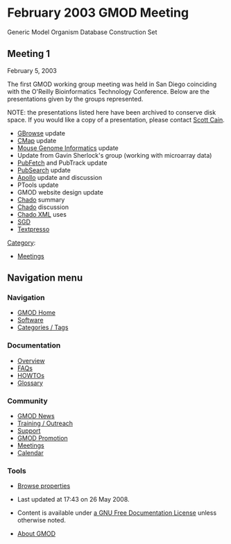 



<span id="top"></span>




# <span dir="auto">February 2003 GMOD Meeting</span>









Generic Model Organism Database Construction Set

## <span id="Meeting_1" class="mw-headline">Meeting 1</span>

February 5, 2003

The first GMOD working group meeting was held in San Diego coinciding
with the O'Reilly Bioinformatics Technology Conference. Below are the
presentations given by the groups represented.

NOTE: the presentations listed here have been archived to conserve disk
space. If you would like a copy of a presentation, please contact
<a href="mailto:cain@cshl.edu" class="external text"
rel="nofollow">Scott Cain</a>.

  

- [GBrowse](GBrowse.1 "GBrowse") update
- [CMap](CMap.1 "CMap") update
- [Mouse Genome Informatics](Category%3AMGI "Category%3AMGI") update
- Update from Gavin Sherlock's group (working with microarray data)
- [PubFetch](PubFetch "PubFetch") and PubTrack update
- [PubSearch](PubSearch "PubSearch") update
- [Apollo](Apollo.1 "Apollo") update and discussion
- PTools update
- GMOD website design update
- <a href="Chado" class="mw-redirect" title="Chado">Chado</a> summary
- <a href="Chado" class="mw-redirect" title="Chado">Chado</a> discussion
- [Chado XML](Chado_XML "Chado XML") uses
- [SGD](Category%3ASGD "Category%3ASGD")
- [Textpresso](Textpresso "Textpresso")




[Category](Special%3ACategories "Special%3ACategories"):

- [Meetings](Category%3AMeetings "Category%3AMeetings")






## Navigation menu









### Navigation



- <span id="n-GMOD-Home">[GMOD Home](Main_Page)</span>
- <span id="n-Software">[Software](GMOD_Components)</span>
- <span id="n-Categories-.2F-Tags">[Categories /
  Tags](Categories)</span>




### Documentation



- <span id="n-Overview">[Overview](Overview)</span>
- <span id="n-FAQs">[FAQs](Category%3AFAQ)</span>
- <span id="n-HOWTOs">[HOWTOs](Category%3AHOWTO)</span>
- <span id="n-Glossary">[Glossary](Glossary)</span>




### Community



- <span id="n-GMOD-News">[GMOD News](GMOD_News)</span>
- <span id="n-Training-.2F-Outreach">[Training /
  Outreach](Training_and_Outreach)</span>
- <span id="n-Support">[Support](Support)</span>
- <span id="n-GMOD-Promotion">[GMOD Promotion](GMOD_Promotion)</span>
- <span id="n-Meetings">[Meetings](Meetings)</span>
- <span id="n-Calendar">[Calendar](Calendar)</span>




### Tools

- <span id="t-smwbrowselink"><a href="Special%3ABrowse/February_2003_GMOD_Meeting"
  rel="smw-browse">Browse properties</a></span>



- <span id="footer-info-lastmod">Last updated at 17:43 on 26 May
  2008.</span>
<!-- - <span id="footer-info-viewcount">34,564 page views.</span> -->
- <span id="footer-info-copyright">Content is available under
  <a href="http://www.gnu.org/licenses/fdl-1.3.html" class="external"
  rel="nofollow">a GNU Free Documentation License</a> unless otherwise
  noted.</span>

<!-- -->

- <span id="footer-places-about">[About
  GMOD](GMOD%3AAbout "GMOD%3AAbout")</span>

<!-- -->




